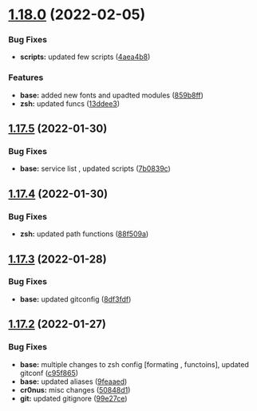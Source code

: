 # [1.18.0](https://github.com/umgbhalla/dotstow/compare/v1.17.5...v1.18.0) (2022-02-05)


### Bug Fixes

* **scripts:** updated few scripts ([4aea4b8](https://github.com/umgbhalla/dotstow/commit/4aea4b82b188bb06a1bbc57ff1c1b4ee4bf8b2ca))


### Features

* **base:** added new fonts and upadted modules ([859b8ff](https://github.com/umgbhalla/dotstow/commit/859b8ffef5fef6932d8ad269dfc92196e28bba4c))
* **zsh:** updated funcs ([13ddee3](https://github.com/umgbhalla/dotstow/commit/13ddee3edb48079e02cc68a017addc7d2c2a8352))



## [1.17.5](https://github.com/umgbhalla/dotstow/compare/v1.17.4...v1.17.5) (2022-01-30)


### Bug Fixes

* **base:** service list , updated scripts ([7b0839c](https://github.com/umgbhalla/dotstow/commit/7b0839c0869d24c6f37c6a77722159f9f1518f66))



## [1.17.4](https://github.com/umgbhalla/dotstow/compare/v1.17.3...v1.17.4) (2022-01-30)


### Bug Fixes

* **zsh:** updated path functions ([88f509a](https://github.com/umgbhalla/dotstow/commit/88f509a68e67b84748220761ee5bf23a0d01d1b0))



## [1.17.3](https://github.com/umgbhalla/dotstow/compare/v1.17.2...v1.17.3) (2022-01-28)


### Bug Fixes

* **base:** updated gitconfig ([8df3fdf](https://github.com/umgbhalla/dotstow/commit/8df3fdf223cf90a722084b5bcd260144164d9704))



## [1.17.2](https://github.com/umgbhalla/dotstow/compare/v1.17.1...v1.17.2) (2022-01-27)


### Bug Fixes

* **base:** multiple changes to zsh config [formating , functoins], updated gitconf ([c95f865](https://github.com/umgbhalla/dotstow/commit/c95f865b55d3145281b80bdb0ca4aa1d26dd53c7))
* **base:** updated aliases ([9feaaed](https://github.com/umgbhalla/dotstow/commit/9feaaed9999b197326cb500b4b278313f50e9817))
* **cr0nus:** misc changes ([50848d1](https://github.com/umgbhalla/dotstow/commit/50848d13041dd44c456f2ec0a6610597d6722e6e))
* **git:** updated gitignore ([99e27ce](https://github.com/umgbhalla/dotstow/commit/99e27ceb9eb2f55c62026157a8fb56b151e3a5e2))



